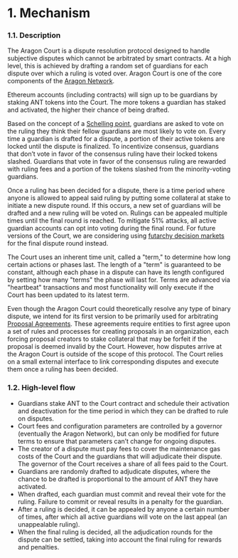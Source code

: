 # 1. Mechanism

### 1.1. Description

The Aragon Court is a dispute resolution protocol designed to handle subjective disputes which cannot be arbitrated by smart contracts. At a high level, this is achieved by drafting a random set of guardians for each dispute over which a ruling is voted over. Aragon Court is one of the core components of the [Aragon Network](https://aragon.org/).

Ethereum accounts (including contracts) will sign up to be guardians by staking ANT tokens into the Court. The more tokens a guardian has staked and activated, the higher their chance of being drafted.

Based on the concept of a [Schelling point](https://en.wikipedia.org/wiki/Focal_point_(game_theory)), guardians are asked to vote on the ruling they think their fellow guardians are most likely to vote on. Every time a guardian is drafted for a dispute, a portion of their active tokens are locked until the dispute is finalized. To incentivize consensus, guardians that don’t vote in favor of the consensus ruling have their locked tokens slashed. Guardians that vote in favor of the consensus ruling are rewarded with ruling fees and a portion of the tokens slashed from the minority-voting guardians.

Once a ruling has been decided for a dispute, there is a time period where anyone is allowed to appeal said ruling by putting some collateral at stake to initiate a new dispute round. If this occurs, a new set of guardians will be drafted and a new ruling will be voted on. Rulings can be appealed multiple times until the final round is reached. To mitigate 51% attacks, all active guardian accounts can opt into voting during the final round. For future versions of the Court, we are considering using [futarchy decision markets](https://blog.aragon.one/futarchy-courts/) for the final dispute round instead.

The Court uses an inherent time unit, called a "term," to determine how long certain actions or phases last. The length of a "term" is guaranteed to be constant, although each phase in a dispute can have its length configured by setting how many "terms" the phase will last for. Terms are advanced via "heartbeat" transactions and most functionality will only execute if the Court has been updated to its latest term.

Even though the Aragon Court could theoretically resolve any type of binary dispute, we intend for its first version to be primarily used for arbitrating [Proposal Agreements](https://blog.aragon.one/proposal-agreements-and-the-aragon-court/). These agreements require entities to first agree upon a set of rules and processes for creating proposals in an organization, each forcing proposal creators to stake collateral that may be forfeit if the proposal is deemed invalid by the Court. However, how disputes arrive at the Aragon Court is outside of the scope of this protocol. The Court relies on a small external interface to link corresponding disputes and execute them once a ruling has been decided.

### 1.2. High-level flow

- Guardians stake ANT to the Court contract and schedule their activation and deactivation for the time period in which they can be drafted to rule on disputes.
- Court fees and configuration parameters are controlled by a governor (eventually the Aragon Network), but can only be modified for future terms to ensure that parameters can’t change for ongoing disputes.
- The creator of a dispute must pay fees to cover the maintenance gas costs of the Court and the guardians that will adjudicate their dispute. The governor of the Court receives a share of all fees paid to the Court.
- Guardians are randomly drafted to adjudicate disputes, where the chance to be drafted is proportional to the amount of ANT they have activated.
- When drafted, each guardian must commit and reveal their vote for the ruling. Failure to commit or reveal results in a penalty for the guardian.
- After a ruling is decided, it can be appealed by anyone a certain number of times, after which all active guardians will vote on the last appeal (an unappealable ruling).
- When the final ruling is decided, all the adjudication rounds for the dispute can be settled, taking into account the final ruling for rewards and penalties.
